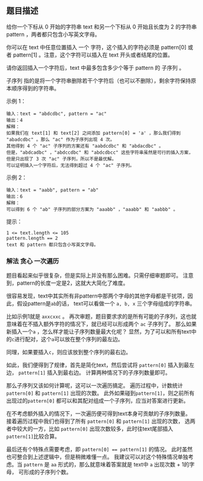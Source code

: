 ## 题目描述

给你一个下标从 0 开始的字符串 text 和另一个下标从 0 开始且长度为 2 的字符串 pattern ，两者都只包含小写英文字母。

你可以在 text 中任意位置插入 一个 字符，这个插入的字符必须是 pattern[0] 或者 pattern[1] 。注意，这个字符可以插入在 text 开头或者结尾的位置。

请你返回插入一个字符后，text 中最多包含多少个等于 pattern 的 子序列 。

子序列 指的是将一个字符串删除若干个字符后（也可以不删除），剩余字符保持原本顺序得到的字符串。

示例 1：
```
输入：text = "abdcdbc", pattern = "ac"
输出：4
解释：
如果我们在 text[1] 和 text[2] 之间添加 pattern[0] = 'a' ，那么我们得到 "abadcdbc" 。那么 "ac" 作为子序列出现 4 次。
其他得到 4 个 "ac" 子序列的方案还有 "aabdcdbc" 和 "abdacdbc" 。
但是，"abdcadbc" ，"abdccdbc" 和 "abdcdbcc" 这些字符串虽然是可行的插入方案，但是只出现了 3 次 "ac" 子序列，所以不是最优解。
可以证明插入一个字符后，无法得到超过 4 个 "ac" 子序列。
```
示例 2：
```
输入：text = "aabb", pattern = "ab"
输出：6
解释：
可以得到 6 个 "ab" 子序列的部分方案为 "aaabb" ，"aaabb" 和 "aabbb" 。
```

提示：
```
1 <= text.length <= 105
pattern.length == 2
text 和 pattern 都只包含小写英文字母。
```

### 解法 贪心 一次遍历
题目看起来似乎很复杂，但是实际上并没有那么困难。只需仔细审题即可。
注意到，pattern的长度一定是2，这就大大简化了难度。

很容易发现，text中其实所有非pattern中那两个字母的其他字母都是干扰项，因此，假设pattern是`ab`的话，
text可以看做一个 `a, b, x` 三个字母组成的字符串。

比如示例1就是 `axxcxxc` 。
再次审题，题目要求求的是所有可能的子序列，这也就意味着在不插入额外字符的情况下，就已经可以形成两个 `ac` 子序列了。
那么如果新插入一个`a` ，怎么样才能让子序列数量最大化呢？
显然，为了可以和所有text中的`c`进行配对，这个`a`可以放在整个序列的最左边。

同理，如果要插入`c`，则应该放到整个序列的最右边。

如此，我们便得到了规律，首先是简化text，然后尝试将 `pattern[0]` 插入到最左边， `pattern[1]` 插入到最右边。
计算两种情况下的子序列数量即可。

那么子序列又该如何计算呢，这可以一次遍历搞定。
遍历过程中，计数统计 `pattern[0]` 和 `pattern[1]` 出现的次数。
此外如果碰到`pattern[1]`，则之前所有出现过的`pattern[0]` 都可以和其配对组成一个子序列，应当对答案进行更新。

在不考虑额外插入的情况下，一次遍历便可得到text本身可贡献的子序列数量。
接着遍历过程中我们也得到了所有 `pattern[0]` 和 `pattern[1]` 出现的次数，
选两者中较大的一方，比如 `pattern[0]` 出现次数较多，此时往text尾部插入`pattern[1]`比较合算。

最后还有个特殊点需要考虑，即 `pattern[0] == pattern[1]` 的情况。
此时虽然也可整合到上述逻辑中，但是稍微难懂一点。
我建议可以对这个特殊情况单独考虑。当 `pattern` 是 `aa` 形式的，那么就意味着答案就是 text中 `a` 出现次数 + 1的字母，
可形成的子序列个数。